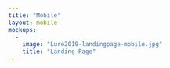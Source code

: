 ```yaml
---
title: "Mobile"
layout: mobile
mockups:
  -
    image: "Lure2019-landingpage-mobile.jpg"
    title: "Landing Page"
---
```

